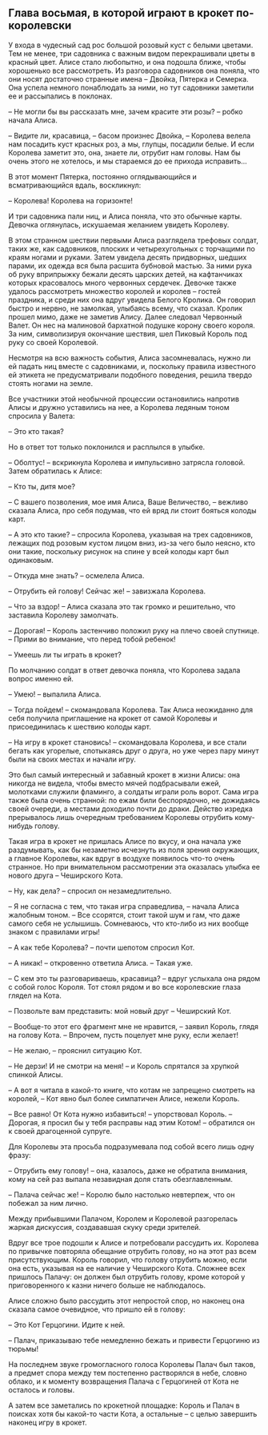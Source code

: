 ## Глава восьмая, в которой играют в крокет по-королевски

У входа в чудесный сад рос большой розовый куст с белыми цветами. Тем не менее, три садовника с важным видом перекрашивали цветы в красный цвет. Алисе стало любопытно, и она подошла ближе, чтобы хорошенько все рассмотреть. Из разговора садовников она поняла, что они носят достаточно странные имена – Двойка, Пятерка и Семерка. Она успела немного понаблюдать за ними, но тут садовники заметили ее и рассыпались в поклонах.

– Не могли бы вы рассказать мне, зачем красите эти розы? – робко начала Алиса.

– Видите ли, красавица, – басом произнес Двойка, – Королева велела нам посадить куст красных роз, а мы, глупцы, посадили белые. И если Королева заметит это, она, знаете ли, отрубит нам головы. Нам бы очень этого не хотелось, и мы стараемся до ее прихода исправить...

В этот момент Пятерка, постоянно оглядывающийся и всматривающийся вдаль, воскликнул:

– Королева! Королева на горизонте!

И три садовника пали ниц, и Алиса поняла, что это обычные карты. Девочка оглянулась, искушаемая желанием увидеть Королеву.

В этом странном шествии первыми Алиса разглядела трефовых солдат, таких же, как садовников, плоских и четырехугольных с торчащими по краям ногами и руками. Затем увидела десять придворных, шедших парами, их одежда вся была расшита бубновой мастью. За ними рука об руку вприпрыжку бежали десять царских детей, на кафтанчиках которых красовалось много червонных сердечек. Девочке также удалось рассмотреть множество королей и королев – гостей праздника, и среди них она вдруг увидела Белого Кролика. Он говорил быстро и нервно, не замолкая, улыбаясь всему, что сказал. Кролик прошел мимо, даже не заметив Алису. Далее следовал Червонный Валет. Он нес на малиновой бархатной подушке корону своего короля. За ним, символизируя окончание шествия, шел Пиковый Король под руку со своей Королевой.

Несмотря на всю важность события, Алиса засомневалась, нужно ли ей падать ниц вместе с садовниками, и, поскольку правила известного ей этикета не предусматривали подобного поведения, решила твердо стоять ногами на земле.

Все участники этой необычной процессии остановились напротив Алисы и дружно уставились на нее, а Королева ледяным тоном спросила у Валета:

– Это кто такая?

Но в ответ тот только поклонился и расплылся в улыбке.

– Оболтус! – вскрикнула Королева и импульсивно затрясла головой. Затем обратилась к Алисе:

– Кто ты, дитя мое?

– С вашего позволения, мое имя Алиса, Ваше Величество, – вежливо сказала Алиса, про себя подумав, что ей вряд ли стоит бояться колоды карт.

– А это кто такие? – спросила Королева, указывая на трех садовников, лежащих под розовым кустом лицом вниз, из-за чего было неясно, кто они такие, поскольку рисунок на спине у всей колоды карт был одинаковым.

– Откуда мне знать? – осмелела Алиса.

– Отрубить ей голову! Сейчас же! – завизжала Королева.

– Что за вздор! – Алиса сказала это так громко и решительно, что заставила Королеву замолчать.

– Дорогая! – Король застенчиво положил руку на плечо своей спутнице. – Прими во внимание, что перед тобой ребенок!

– Умеешь ли ты играть в крокет?

По молчанию солдат в ответ девочка поняла, что Королева задала вопрос именно ей.

– Умею! – выпалила Алиса.

– Тогда пойдем! – скомандовала Королева. Так Алиса неожиданно для себя получила приглашение на крокет от самой Королевы и присоединилась к шествию колоды карт.

– На игру в крокет становись! – скомандовала Королева, и все стали бегать как угорелые, спотыкаясь друг о друга, но уже через пару минут были на своих местах и начали игру.

Это был самый интересный и забавный крокет в жизни Алисы: она никогда не видела, чтобы вместо мячей подбрасывали ежей, молотками служили фламинго, а солдаты играли роль ворот. Сама игра также была очень странной: по ежам били беспорядочно, не дожидаясь своей очереди, а местами доходило почти до драки. Действо изредка прерывалось лишь очередным требованием Королевы отрубить кому-нибудь голову.

Такая игра в крокет не пришлась Алисе по вкусу, и она начала уже раздумывать, как бы незаметно исчезнуть из поля зрения окружающих, а главное Королевы, как вдруг в воздухе появилось что-то очень странное. Но при внимательном рассмотрении эта оказалась улыбка ее нового друга – Чеширского Кота.

– Ну, как дела? – спросил он незамедлительно.

– Я не согласна с тем, что такая игра справедлива, – начала Алиса жалобным тоном. – Все ссорятся, стоит такой шум и гам, что даже самого себя не услышишь. Сомневаюсь, что кто-либо из них вообще знаком с правилами игры!

– А как тебе Королева? – почти шепотом спросил Кот.

– А никак! – откровенно ответила Алиса. – Такая уже.

– С кем это ты разговариваешь, красавица? – вдруг услыхала она рядом с собой голос Короля. Тот стоял рядом и во все королевские глаза глядел на Кота.

– Позвольте вам представить: мой новый друг – Чеширский Кот.

– Вообще-то этот его фрагмент мне не нравится, – заявил Король, глядя на голову Кота. – Впрочем, пусть поцелует мне руку, если желает!

– Не желаю, – прояснил ситуацию Кот.

– Не дерзи! И не смотри на меня! – и Король спрятался за хрупкой спинкой Алисы.

– А вот я читала в какой-то книге, что котам не запрещено смотреть на королей, – Кот явно был более симпатичен Алисе, нежели Король.

– Все равно! От Кота нужно избавиться! – упорствовал Король. – Дорогая, я просил бы у тебя расправы над этим Котом! – обратился он к своей драгоценной супруге.

Для Королевы эта просьба подразумевала под собой всего лишь одну фразу:

– Отрубить ему голову! – она, казалось, даже не обратила внимания, кому на сей раз выпала незавидная доля стать обезглавленным.

– Палача сейчас же! – Королю было настолько невтерпеж, что он побежал за ним лично.

Между прибывшими Палачом, Королем и Королевой разгорелась жаркая дискуссия, создававшая скуку среди зрителей.

Вдруг все трое подошли к Алисе и потребовали рассудить их. Королева по привычке повторяла обещание отрубить голову, но на этот раз всем присутствующим. Король говорил, что голову отрубить можно, если она есть, указывая на ее наличие у Чеширского Кота. Сложнее всех пришлось Палачу: он должен был отрубить голову, кроме которой у приговоренного к казни ничего больше не наблюдалось.

Алисе сложно было рассудить этот непростой спор, но наконец она сказала самое очевидное, что пришло ей в голову:

– Это Кот Герцогини. Идите к ней.

– Палач, приказываю тебе немедленно бежать и привести Герцогиню из тюрьмы!

На последнем звуке громогласного голоса Королевы Палач был таков, а предмет спора между тем постепенно растворялся в небе, словно облако, и к моменту возвращения Палача с Герцогиней от Кота не осталось и головы.

А затем все заметались по крокетной площадке: Король и Палач в поисках хотя бы какой-то части Кота, а остальные – с целью завершить наконец игру в крокет.